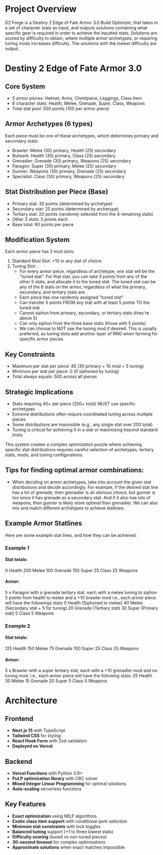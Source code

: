 # Project Overview

D2 Forge is a Destiny 2 Edge of Fate Armor 3.0 Build Optimizer, that takes in a set of character stats as input, and outputs solutions containing what specific gear is required in order to achieve the inputted stats. Solutions are scored by difficulty to obtain, where multiple armor archetypes, or requiring tuning mods increases difficulty. The solutions with the lowest difficulty are output.

# Destiny 2 Edge of Fate Armor 3.0 

## Core System
* 5 armor pieces: Helmet, Arms, Chestpiece, Leggings, Class Item
* 6 character stats: Health, Melee, Grenade, Super, Class, Weapons
* Total stat pool: 500 points (100 per armor piece)
## Armor Archetypes (6 types)
Each piece must be one of these archetypes, which determines primary and secondary stats:
* Brawler: Melee (30) primary, Health (25) secondary
* Bulwark: Health (30) primary, Class (25) secondary
* Grenadier: Grenade (30) primary, Weapons (25) secondary
* Paragon: Super (30) primary, Melee (25) secondary
* Gunner: Weapons (30) primary, Grenade (25) secondary
* Specialist: Class (30) primary, Weapons (25) secondary
## Stat Distribution per Piece (Base)
* Primary stat: 30 points (determined by archetype)
* Secondary stat: 25 points (determined by archetype)
* Tertiary stat: 20 points (randomly selected from the 4 remaining stats)
* Other 3 stats: 5 points each
* Base total: 90 points per piece
## Modification System
Each armor piece has 2 mod slots:
1. Standard Mod Slot: +10 to any stat of choice
2. Tuning Slot:
   * For every armor piece, regardless of archetype, one stat will be the "tuned stat". For that stat, you can take 5 points from any of the other 5 stats, and allocate it to the tuned stat. The tuned stat can be any of the 6 stats on the armor, regardless of what the primary, secondary, and tertiary stats are.
   * Each piece has one randomly assigned "tuned stat"
   * Can transfer 5 points FROM any stat with at least 5 points TO the tuned stat
   * Cannot siphon from primary, secondary, or tertiary stats (they're above 5)
   * Can only siphon from the three base stats (those with 5 points) 
   * We can choose to NOT use the tuning mod if desired. This is usually preferred, as tuning slots add another layer of RNG when farming for specific armor pieces.


## Key Constraints
* Maximum per stat per piece: 45 (30 primary + 10 mod + 5 tuning)
* Minimum per stat per piece: 0 (if siphoned by tuning)
* Total always equals: 500 across all pieces
## Strategic Implications
* Stats requiring 40+ per piece (200+ total) MUST use specific archetypes
* Extreme distributions often require coordinated tuning across multiple pieces
* Some distributions are impossible (e.g., any single stat over 200 total)
* Tuning is critical for achieving 0 in a stat or maximizing beyond standard limits

This system creates a complex optimization puzzle where achieving specific stat distributions requires careful selection of archetypes, tertiary stats, mods, and tuning configurations.

## Tips for finding optimal armor combinations:
* When deciding on armor archetypes, take into account the given stat distributions and decide accordingly. For example, if the desired stat line has a lot of grenade, then grenadier is an obvious choice, but gunner is too since it has grenade as a secondary stat. And if it also has lots of weapons, then gunner is likely more optimal than grenadier. We can also mix and match different archetypes to achieve statlines.

## Example Armor Statlines
Here are some example stat lines, and how they can be achieved:

### Example 1
#### Stat totals:
0 Health
200 Melee
100 Grenade
150 Super
25 Class
25 Weapons

#### Armor:
5 x Paragon with a grenade tertiary stat, each with a melee tuning to siphon 5 points from health to melee and a +10 brawler mod
i.e., each armor piece will have the followings stats
0 Health (Siphoned to melee)
40 Melee (Secondary stat + 5 for tuning)
20 Grenade (Tertiary stat)
30 Super (Primary stat)
5 Class
5 Weapons

### Example 2
#### Stat totals:
125 Health
150 Melee
75 Grenade
100 Super
25 Class
25 Weapons

#### Armor:
5 x Brawler with a super tertiary stat, each with a +10 grenadier mod and no tuning mod.
i.e., each armor piece will have the following stats:
25 Health 
30 Melee 
15 Grenade
20 Super
5 Class
5 Weapons

# Architecture

## Frontend
- **Next.js 15** with TypeScript
- **Tailwind CSS** for styling
- **React Hook Form** with Zod validation
- **Deployed on Vercel**

## Backend  
- **Vercel Functions** with Python 3.9+
- **PuLP optimization library** with CBC solver
- **Mixed Integer Linear Programming** for optimal solutions
- **Auto-scaling** serverless functions

## Key Features
- **Exact optimization** using MILP algorithms
- **Exotic class item support** with conditional perk selection  
- **Minimum stat constraints** with lock toggles
- **Balanced tuning** support (+1 to three lowest stats)
- **Difficulty scoring** (tuned vs non-tuned pieces)
- **30-second timeout** for complex optimizations
- **Approximate solutions** when exact matches impossible
